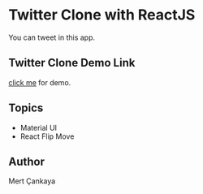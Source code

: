 # Twitter Clone with ReactJS
You can tweet in this app.

## Twitter Clone Demo Link
<a href="https://twitter-clone-1bd6b.web.app/">click me</a> for demo.


## Topics
+ Material UI
+ React Flip Move

## Author
Mert Çankaya
